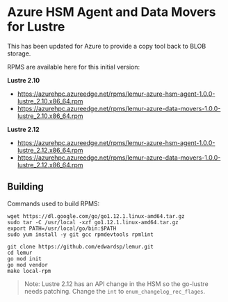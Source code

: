 # Azure HSM Agent and Data Movers for Lustre

This has been updated for Azure to provide a copy tool back to BLOB storage.

RPMS are available here for this initial version:

__Lustre 2.10__

* https://azurehpc.azureedge.net/rpms/lemur-azure-hsm-agent-1.0.0-lustre_2.10.x86_64.rpm
* https://azurehpc.azureedge.net/rpms/lemur-azure-data-movers-1.0.0-lustre_2.10.x86_64.rpm

__Lustre 2.12__

* https://azurehpc.azureedge.net/rpms/lemur-azure-hsm-agent-1.0.0-lustre_2.12.x86_64.rpm
* https://azurehpc.azureedge.net/rpms/lemur-azure-data-movers-1.0.0-lustre_2.12.x86_64.rpm


## Building

Commands used to build RPMS:

```
wget https://dl.google.com/go/go1.12.1.linux-amd64.tar.gz
sudo tar -C /usr/local -xzf go1.12.1.linux-amd64.tar.gz
export PATH=/usr/local/go/bin:$PATH
sudo yum install -y git gcc rpmdevtools rpmlint

git clone https://github.com/edwardsp/lemur.git
cd lemur
go mod init
go mod vendor
make local-rpm
```

> Note: Lustre 2.12 has an API change in the HSM so the go-lustre needs patching.  Change the `int` to `enum_changelog_rec_flages`.
